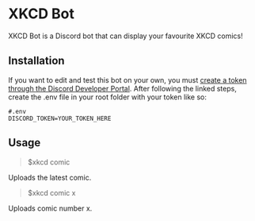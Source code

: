 # XKCD Bot

XKCD Bot is a Discord bot that can display your favourite XKCD comics!

## Installation

If you want to edit and test this bot on your own, you must [create a token through the Discord Developer Portal](https://www.writebots.com/discord-bot-token/
). After following the linked steps, create the .env file 
in your root folder with your token like so:
```
#.env
DISCORD_TOKEN=YOUR_TOKEN_HERE
```
## Usage

>$xkcd comic

Uploads the latest comic.

>$xkcd comic x

Uploads comic number x.
